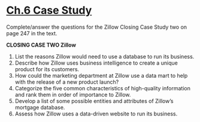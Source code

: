 # **[Ch.6 Case Study](https://iu.instructure.com/courses/1792645/assignments/9042226?module_item_id=18277205)**

Complete/answer the questions for the Zillow Closing Case Study two on page 247 in the text. 

**CLOSING CASE TWO Zillow**

1. List the reasons Zillow would need to use a database to run its business.
2. Describe how Zillow uses business intelligence to create a unique product for its customers.
3. How could the marketing department at Zillow use a data mart to help with the release of a new product launch?
4. Categorize the five common characteristics of high-quality information and rank them in order of importance to Zillow.
5. Develop a list of some possible entities and attributes of Zillow’s mortgage database.
6. Assess how Zillow uses a data-driven website to run its business.